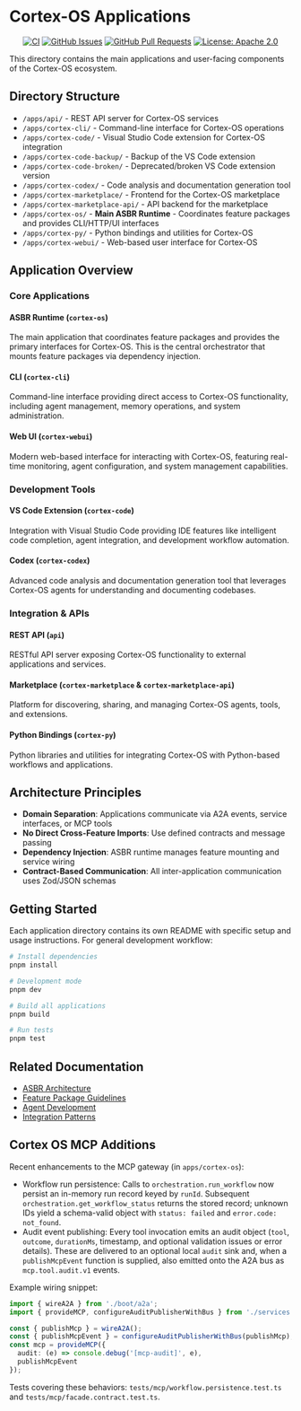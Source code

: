 # Cortex-OS Applications

<div align="center">

[![CI](https://github.com/cortex-os/cortex-os/actions/workflows/ci.yml/badge.svg)](https://github.com/cortex-os/cortex-os/actions/workflows/ci.yml)
[![GitHub Issues](https://img.shields.io/github/issues/cortex-os/cortex-os)](https://github.com/cortex-os/cortex-os/issues)
[![GitHub Pull Requests](https://img.shields.io/github/issues-pr/cortex-os/cortex-os)](https://github.com/cortex-os/cortex-os/pulls)
[![License: Apache 2.0](https://img.shields.io/badge/License-Apache_2.0-blue.svg)](https://opensource.org/licenses/Apache-2.0)

</div>

This directory contains the main applications and user-facing components of the Cortex-OS ecosystem.

## Directory Structure

- `/apps/api/` - REST API server for Cortex-OS services
- `/apps/cortex-cli/` - Command-line interface for Cortex-OS operations
- `/apps/cortex-code/` - Visual Studio Code extension for Cortex-OS integration
- `/apps/cortex-code-backup/` - Backup of the VS Code extension
- `/apps/cortex-code-broken/` - Deprecated/broken VS Code extension version
- `/apps/cortex-codex/` - Code analysis and documentation generation tool
- `/apps/cortex-marketplace/` - Frontend for the Cortex-OS marketplace
- `/apps/cortex-marketplace-api/` - API backend for the marketplace
- `/apps/cortex-os/` - **Main ASBR Runtime** - Coordinates feature packages and provides CLI/HTTP/UI interfaces
- `/apps/cortex-py/` - Python bindings and utilities for Cortex-OS
- `/apps/cortex-webui/` - Web-based user interface for Cortex-OS

## Application Overview

### Core Applications

#### ASBR Runtime (`cortex-os`)

The main application that coordinates feature packages and provides the primary interfaces for Cortex-OS. This is the central orchestrator that mounts feature packages via dependency injection.

#### CLI (`cortex-cli`)

Command-line interface providing direct access to Cortex-OS functionality, including agent management, memory operations, and system administration.

#### Web UI (`cortex-webui`)

Modern web-based interface for interacting with Cortex-OS, featuring real-time monitoring, agent configuration, and system management capabilities.

### Development Tools

#### VS Code Extension (`cortex-code`)

Integration with Visual Studio Code providing IDE features like intelligent code completion, agent integration, and development workflow automation.

#### Codex (`cortex-codex`)

Advanced code analysis and documentation generation tool that leverages Cortex-OS agents for understanding and documenting codebases.

### Integration & APIs

#### REST API (`api`)

RESTful API server exposing Cortex-OS functionality to external applications and services.

#### Marketplace (`cortex-marketplace` & `cortex-marketplace-api`)

Platform for discovering, sharing, and managing Cortex-OS agents, tools, and extensions.

#### Python Bindings (`cortex-py`)

Python libraries and utilities for integrating Cortex-OS with Python-based workflows and applications.

## Architecture Principles

- **Domain Separation**: Applications communicate via A2A events, service interfaces, or MCP tools
- **No Direct Cross-Feature Imports**: Use defined contracts and message passing
- **Dependency Injection**: ASBR runtime manages feature mounting and service wiring
- **Contract-Based Communication**: All inter-application communication uses Zod/JSON schemas

## Getting Started

Each application directory contains its own README with specific setup and usage instructions. For general development workflow:

```bash
# Install dependencies
pnpm install

# Development mode
pnpm dev

# Build all applications
pnpm build

# Run tests
pnpm test
```

## Related Documentation

- [ASBR Architecture](/apps/cortex-os/README.md)
- [Feature Package Guidelines](/.github/copilot-instructions.md)
- [Agent Development](/../AGENTS.md)
- [Integration Patterns](/packages/README.md)

## Cortex OS MCP Additions

Recent enhancements to the MCP gateway (in `apps/cortex-os`):

- Workflow run persistence: Calls to `orchestration.run_workflow` now persist an
  in-memory run record keyed by `runId`. Subsequent
  `orchestration.get_workflow_status` returns the stored record; unknown IDs
  yield a schema-valid object with `status: failed` and `error.code: not_found`.
- Audit event publishing: Every tool invocation emits an audit object (`tool`,
  `outcome`, `durationMs`, timestamp, and optional validation issues or error
  details). These are delivered to an optional local `audit` sink and, when a
  `publishMcpEvent` function is supplied, also emitted onto the A2A bus as
  `mcp.tool.audit.v1` events.

Example wiring snippet:

```ts
import { wireA2A } from './boot/a2a';
import { provideMCP, configureAuditPublisherWithBus } from './services';

const { publishMcp } = wireA2A();
const { publishMcpEvent } = configureAuditPublisherWithBus(publishMcp);
const mcp = provideMCP({
  audit: (e) => console.debug('[mcp-audit]', e),
  publishMcpEvent
});
```

Tests covering these behaviors: `tests/mcp/workflow.persistence.test.ts` and `tests/mcp/facade.contract.test.ts`.
